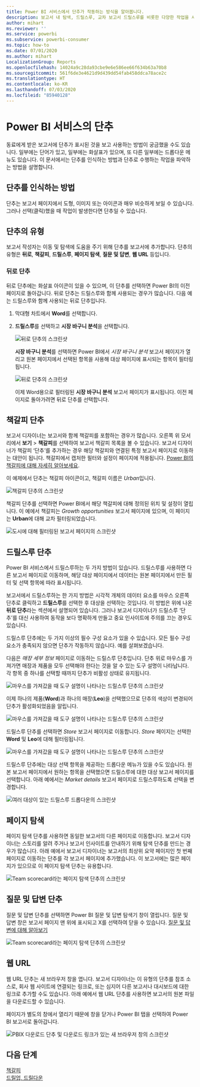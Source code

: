 ```yaml
---
title: Power BI 서비스에서 단추가 작동하는 방식을 알아봅니다.
description: 보고서 내 탐색, 드릴스루, 교차 보고서 드릴스루를 비롯한 다양한 작업을 시작하는 단추를 사용할 수 있습니다.
author: mihart
ms.reviewer: ''
ms.service: powerbi
ms.subservice: powerbi-consumer
ms.topic: how-to
ms.date: 07/01/2020
ms.author: mihart
LocalizationGroup: Reports
ms.openlocfilehash: 14024a9c28da93cbe9e6e586ee66f634b63a70b8
ms.sourcegitcommit: 561f6de3e4621d9d439dd54fab458ddca78ace2c
ms.translationtype: HT
ms.contentlocale: ko-KR
ms.lasthandoff: 07/03/2020
ms.locfileid: "85940128"
---
```

# <a name="buttons-in-the-power-bi-service"></a>Power BI 서비스의 단추
동료에게 받은 보고서에 단추가 표시된 것을 보고 사용하는 방법이 궁금했을 수도 있습니다. 일부에는 단어가 있고, 일부에는 화살표가 있으며, 또 다른 일부에는 드롭다운 메뉴도 있습니다. 이 문서에서는 단추를 인식하는 방법과 단추로 수행하는 작업을 파악하는 방법을 설명합니다.

## <a name="how-to-recognize-a-button"></a>단추를 인식하는 방법
단추는 보고서 페이지에서 도형, 이미지 또는 아이콘과 매우 비슷하게 보일 수 있습니다. 그러나 선택(클릭)했을 때 작업이 발생한다면 단추일 수 있습니다.

## <a name="types-of-buttons"></a>단추의 유형
보고서 작성자는 이동 및 탐색에 도움을 주기 위해 단추를 보고서에 추가합니다. 단추의 유형은 **뒤로**, **책갈피**, **드릴스루**, **페이지 탐색**, **질문 및 답변**, **웹 URL** 등입니다. 

### <a name="back-buttons"></a>뒤로 단추 
뒤로 단추에는 화살표 아이콘이 있을 수 있으며, 이 단추를 선택하면 Power BI의 이전 페이지로 돌아갑니다.  뒤로 단추는 드릴스루와 함께 사용되는 경우가 많습니다. 다음 예는 드릴스루와 함께 사용되는 뒤로 단추입니다.

1. 막대형 차트에서 **Word**를 선택합니다.
1. **드릴스루**를 선택하고 **시장 바구니 분석**을 선택합니다.

    ![뒤로 단추의 스크린샷](media/end-user-buttons/power-bi-drillthrough.png)

    **시장 바구니 분석**를 선택하면 Power BI에서 *시장 바구니 분석* 보고서 페이지가 열리고 원본 페이지에서 선택된 항목을 사용해 대상 페이지에 표시되는 항목이 필터링됩니다.

    ![뒤로 단추의 스크린샷](media/end-user-buttons/power-bi-go-back.png)

    이제 Word용으로 필터링된 **시장 바구니 분석** 보고서 페이지가 표시됩니다. 이전 페이지로 돌아가려면 뒤로 단추를 선택합니다. 

## <a name="bookmark-buttons"></a>책갈피 단추
보고서 디자이너는 보고서와 함께 책갈피를 포함하는 경우가 많습니다. 오른쪽 위 모서리에서 **보기** > **책갈피**를 선택하여 보고서 책갈피 목록을 볼 수 있습니다. 보고서 디자이너가 책갈피 ‘단추’를 추가하는 경우 해당 책갈피와 연결된 특정 보고서 페이지로 이동하는 대안이 됩니다. 책갈피에서 캡처한 필터와 설정이 페이지에 적용됩니다. [Power BI의 책갈피에 대해 자세히 알아보세요](end-user-bookmarks.md). 

이 예제에서 단추는 책갈피 아이콘이고, 책갈피 이름은 *Urban*입니다. 

![책갈피 단추의 스크린샷](media/end-user-buttons/power-bi-bookmark.png)

책갈피 단추를 선택하면 Power BI에서 해당 책갈피에 대해 정의된 위치 및 설정이 열립니다.  이 예에서 책갈피는 *Growth opportunities* 보고서 페이지에 있으며, 이 페이지는 **Urban**에 대해 교차 필터링되었습니다.

![도시에 대해 필터링된 보고서 페이지의 스크린샷](media/end-user-buttons/power-bi-urban.png)


## <a name="drillthrough-buttons"></a>드릴스루 단추
Power BI 서비스에서 드릴스루하는 두 가지 방법이 있습니다. 드릴스루를 사용하면 다른 보고서 페이지로 이동하며, 해당 대상 페이지에서 데이터는 원본 페이지에서 만든 필터 및 선택 항목에 따라 표시됩니다.

보고서에서 드릴스루하는 한 가지 방법은 시각적 개체의 데이터 요소를 마우스 오른쪽 단추로 클릭하고 **드릴스루**를 선택한 후 대상을 선택하는 것입니다. 이 방법은 위에 나온 **뒤로 단추**라는 섹션에서 설명되어 있습니다. 그러나 보고서 디자이너가 드릴스루 ‘단추’를 대신 사용하여 동작을 보다 명확하게 만들고 중요 인사이트에 주의를 끄는 경우도 있습니다.  

드릴스루 단추에는 두 가지 이상의 필수 구성 요소가 있을 수 있습니다. 모든 필수 구성 요소가 충족되지 않으면 단추가 작동하지 않습니다. 예를 살펴보겠습니다.

다음은 *매장 세부 정보* 페이지로 이동하는 드릴스루 단추입니다. 단추 위로 마우스를 가져가면 매장과 제품을 모두 선택해야 한다는 것을 알 수 있는 도구 설명이 나타납니다. 각 항목 중 하나를 선택할 때까지 단추가 비활성 상태로 유지됩니다.

![마우스를 가져갔을 때 도구 설명이 나타나는 드릴스루 단추의 스크린샷](media/end-user-buttons/power-bi-drill-two-selections.png)

이제 하나의 제품(**Word**)과 하나의 매장(**Leo**)을 선택했으므로 단추의 색상이 변경되어 단추가 활성화되었음을 알립니다.

![마우스를 가져갔을 때 도구 설명이 나타나는 드릴스루 단추의 스크린샷](media/end-user-buttons/power-bi-select-both.png)

드릴스루 단추를 선택하면 *Store* 보고서 페이지로 이동합니다. *Store* 페이지는 선택한 **Word** 및 **Leo**에 대해 필터링됩니다.

![마우스를 가져갔을 때 도구 설명이 나타나는 드릴스루 단추의 스크린샷](media/end-user-buttons/power-bi-store.png)

드릴스루 단추에는 대상 선택 항목을 제공하는 드롭다운 메뉴가 있을 수도 있습니다. 원본 보고서 페이지에서 원하는 항목을 선택했으면 드릴스루에 대한 대상 보고서 페이지를 선택합니다. 아래 예에서는 *Market details* 보고서 페이지로 드릴스루하도록 선택을 변경합니다. 

![여러 대상이 있는 드릴스루 드롭다운의 스크린샷](media/end-user-buttons/power-bi-destination.png)

## <a name="page-navigation"></a>페이지 탐색

페이지 탐색 단추를 사용하면 동일한 보고서의 다른 페이지로 이동합니다. 보고서 디자이너는 스토리를 알려 주거나 보고서 인사이트를 안내하기 위해 탐색 단추를 만드는 경우가 많습니다. 아래 예에서 보고서 디자이너는 보고서의 최상위 요약 페이지인 첫 번째 페이지로 이동하는 단추를 각 보고서 페이지에 추가했습니다. 이 보고서에는 많은 페이지가 있으므로 이 페이지 탐색 단추는 유용합니다.

![Team scorecard라는 페이지 탐색 단추의 스크린샷](media/end-user-buttons/power-bi-nav-button.png)


## <a name="qa-buttons"></a>질문 및 답변 단추 
질문 및 답변 단추를 선택하면 Power BI 질문 및 답변 탐색기 창이 열립니다. 질문 및 답변 창은 보고서 페이지 맨 위에 표시되고 X를 선택하여 닫을 수 있습니다. [질문 및 답변에 대해 알아보기](end-user-q-and-a.md)

![Team scorecard라는 페이지 탐색 단추의 스크린샷](media/end-user-buttons/power-bi-qna.png)

## <a name="web-url"></a>웹 URL
웹 URL 단추는 새 브라우저 창을 엽니다. 보고서 디자이너는 이 유형의 단추를 참조 소스로, 회사 웹 사이트에 연결되는 링크로, 또는 심지어 다른 보고서나 대시보드에 대한 링크로 추가할 수도 있습니다. 아래 예에서 웹 URL 단추를 사용하면 보고서의 원본 파일을 다운로드할 수 있습니다. 

페이지가 별도의 창에서 열리기 때문에 창을 닫거나 Power BI 탭을 선택하여 Power BI 보고서로 돌아갑니다.

![PBIX 다운로드 단추 및 다운로드 링크가 있는 새 브라우저 창의 스크린샷](media/end-user-buttons/power-bi-url.png)

## <a name="next-steps"></a>다음 단계
[책갈피](end-user-bookmarks.md)    
[드릴업, 드릴다운](end-user-drill.md)
